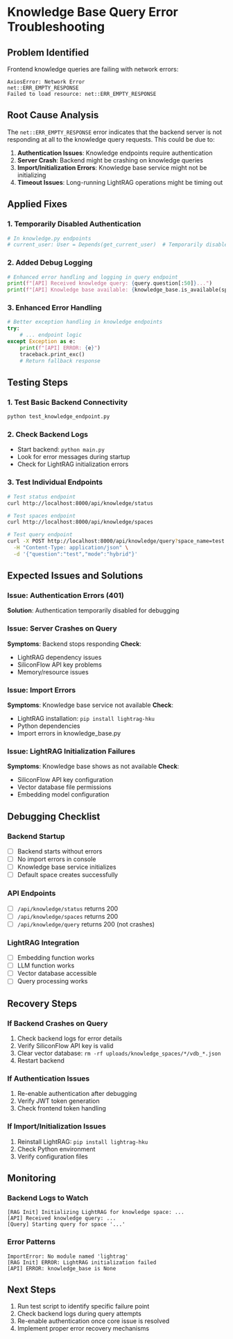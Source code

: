 # Knowledge Base Query Error Troubleshooting

## Problem Identified
Frontend knowledge queries are failing with network errors:
```
AxiosError: Network Error
net::ERR_EMPTY_RESPONSE
Failed to load resource: net::ERR_EMPTY_RESPONSE
```

## Root Cause Analysis
The `net::ERR_EMPTY_RESPONSE` error indicates that the backend server is not responding at all to the knowledge query requests. This could be due to:

1. **Authentication Issues**: Knowledge endpoints require authentication
2. **Server Crash**: Backend might be crashing on knowledge queries  
3. **Import/Initialization Errors**: Knowledge base service might not be initializing
4. **Timeout Issues**: Long-running LightRAG operations might be timing out

## Applied Fixes

### 1. Temporarily Disabled Authentication
```python
# In knowledge.py endpoints
# current_user: User = Depends(get_current_user)  # Temporarily disabled for debugging
```

### 2. Added Debug Logging
```python
# Enhanced error handling and logging in query endpoint
print(f"[API] Received knowledge query: {query.question[:50]}...")
print(f"[API] Knowledge base available: {knowledge_base.is_available(space_name)}")
```

### 3. Enhanced Error Handling
```python
# Better exception handling in knowledge endpoints
try:
    # ... endpoint logic
except Exception as e:
    print(f"[API] ERROR: {e}")
    traceback.print_exc()
    # Return fallback response
```

## Testing Steps

### 1. Test Basic Backend Connectivity
```bash
python test_knowledge_endpoint.py
```

### 2. Check Backend Logs
- Start backend: `python main.py`
- Look for error messages during startup
- Check for LightRAG initialization errors

### 3. Test Individual Endpoints
```bash
# Test status endpoint
curl http://localhost:8000/api/knowledge/status

# Test spaces endpoint  
curl http://localhost:8000/api/knowledge/spaces

# Test query endpoint
curl -X POST http://localhost:8000/api/knowledge/query?space_name=test \
  -H "Content-Type: application/json" \
  -d '{"question":"test","mode":"hybrid"}'
```

## Expected Issues and Solutions

### Issue: Authentication Errors (401)
**Solution**: Authentication temporarily disabled for debugging

### Issue: Server Crashes on Query
**Symptoms**: Backend stops responding
**Check**: 
- LightRAG dependency issues
- SiliconFlow API key problems
- Memory/resource issues

### Issue: Import Errors
**Symptoms**: Knowledge base service not available
**Check**:
- LightRAG installation: `pip install lightrag-hku`
- Python dependencies
- Import errors in knowledge_base.py

### Issue: LightRAG Initialization Failures
**Symptoms**: Knowledge base shows as not available
**Check**:
- SiliconFlow API key configuration
- Vector database file permissions
- Embedding model configuration

## Debugging Checklist

### Backend Startup
- [ ] Backend starts without errors
- [ ] No import errors in console
- [ ] Knowledge base service initializes
- [ ] Default space creates successfully

### API Endpoints
- [ ] `/api/knowledge/status` returns 200
- [ ] `/api/knowledge/spaces` returns 200  
- [ ] `/api/knowledge/query` returns 200 (not crashes)

### LightRAG Integration
- [ ] Embedding function works
- [ ] LLM function works
- [ ] Vector database accessible
- [ ] Query processing works

## Recovery Steps

### If Backend Crashes on Query
1. Check backend logs for error details
2. Verify SiliconFlow API key is valid
3. Clear vector database: `rm -rf uploads/knowledge_spaces/*/vdb_*.json`
4. Restart backend

### If Authentication Issues
1. Re-enable authentication after debugging
2. Verify JWT token generation
3. Check frontend token handling

### If Import/Initialization Issues
1. Reinstall LightRAG: `pip install lightrag-hku`
2. Check Python environment
3. Verify configuration files

## Monitoring

### Backend Logs to Watch
```
[RAG Init] Initializing LightRAG for knowledge space: ...
[API] Received knowledge query: ...
[Query] Starting query for space '...'
```

### Error Patterns
```
ImportError: No module named 'lightrag'
[RAG Init] ERROR: LightRAG initialization failed
[API] ERROR: knowledge_base is None
```

## Next Steps
1. Run test script to identify specific failure point
2. Check backend logs during query attempts
3. Re-enable authentication once core issue is resolved
4. Implement proper error recovery mechanisms
